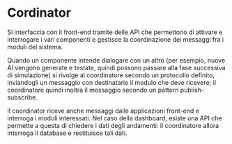 # Cordinator

Si interfaccia con il front-end tramite delle API che permettono di attivare e interrogare i vari componenti e gestisce la coordinazione dei messaggi fra i moduli del sistema.

Quando un componente intende dialogare con un altro (per esempio, nuove AI vengono generate e testate, quindi possono passare alla fase successiva di simulazione) si rivolge al coordinatore secondo un protocollo definito, inviandogli un messaggio con destinatario il modulo che deve ricevere; il coordinatore quindi inoltra il messaggio secondo un pattern publish-subscribe.

Il coordinator riceve anche messaggi dalle applicazioni front-end e interroga i moduli interessati. Nel caso della dashboard, esiste una API che permette a questa di chiedere i dati degli andamenti: il coordinatore allora interroga il database e restituisce tali dati.
